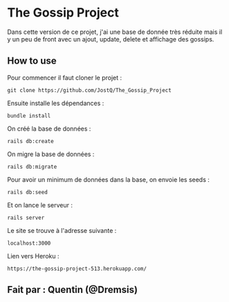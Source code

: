 # The Gossip Project

Dans cette version de ce projet, j'ai une base de donnée très réduite mais il y un peu de front avec un ajout, update, delete et affichage des gossips.

## How to use

Pour commencer il faut cloner le projet :
```
git clone https://github.com/JostQ/The_Gossip_Project
```

Ensuite installe les dépendances :
```
bundle install
```
On créé la base de données :
```
rails db:create
```
On migre la base de données :
```
rails db:migrate
```

Pour avoir un minimum de données dans la base, on envoie les seeds :
```
rails db:seed
```

Et on lance le serveur :
```
rails server
```

Le site se trouve à l'adresse suivante :
```
localhost:3000
```

Lien vers Heroku :
```
https://the-gossip-project-513.herokuapp.com/
```

## Fait par : Quentin (@Dremsis)
